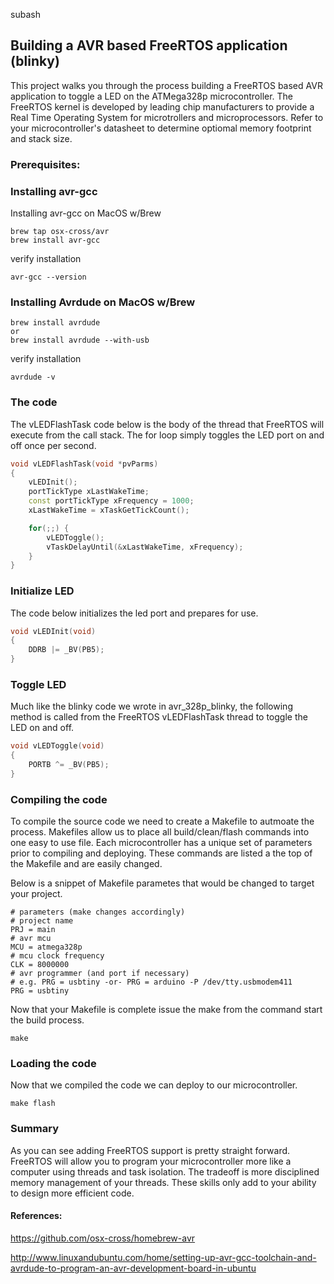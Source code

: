 subash

## Building a AVR based FreeRTOS application (blinky)
This project walks you through the process building a FreeRTOS based AVR application to toggle a LED on the ATMega328p microcontroller. The FreeRTOS kernel is developed by leading chip manufacturers to provide a Real Time Operating System for microtrollers and microprocessors. Refer to your microcontroller's datasheet to determine optiomal memory footprint and stack size.

### Prerequisites:

### Installing avr-gcc

Installing avr-gcc on MacOS w/Brew
```console
brew tap osx-cross/avr
brew install avr-gcc
```
verify installation
```console
avr-gcc --version
```

### Installing Avrdude on MacOS w/Brew
```console
brew install avrdude
or
brew install avrdude --with-usb
```
verify installation
```console
avrdude -v
```

### The code
The vLEDFlashTask code below is the body of the thread that FreeRTOS will execute from the call stack. The for loop simply toggles the LED port on and off once per second. 

```c++
void vLEDFlashTask(void *pvParms)
{
	vLEDInit();
	portTickType xLastWakeTime;
	const portTickType xFrequency = 1000;
	xLastWakeTime = xTaskGetTickCount();

	for(;;) {
		vLEDToggle();
		vTaskDelayUntil(&xLastWakeTime, xFrequency);
	}
}
```

### Initialize LED
The code below initializes the led port and prepares for use. 

```c++
void vLEDInit(void)
{
	DDRB |= _BV(PB5);
}
```

### Toggle LED
Much like the blinky code we wrote in avr_328p_blinky, the following method is called from the FreeRTOS vLEDFlashTask thread to toggle the LED on and off.

```c++
void vLEDToggle(void)
{
	PORTB ^= _BV(PB5);
}
```

### Compiling the code
To compile the source code we need to create a Makefile to autmoate the process. Makefiles allow us to place all build/clean/flash commands into one easy to use file. Each microcontroller has a unique set of parameters prior to compiling and deploying. These commands are listed a the top of the Makefile and are easily changed.

Below is a snippet of Makefile parametes that would be changed to target your project.
```console
# parameters (make changes accordingly)
# project name
PRJ = main
# avr mcu
MCU = atmega328p
# mcu clock frequency
CLK = 8000000
# avr programmer (and port if necessary)
# e.g. PRG = usbtiny -or- PRG = arduino -P /dev/tty.usbmodem411
PRG = usbtiny
```

Now that your Makefile is complete issue the make from the command start the build process.

```console
make
```


### Loading the code
Now that we compiled the code we can deploy to our microcontroller.

```console
make flash
```


### Summary
As you can see adding FreeRTOS support is pretty straight forward. FreeRTOS will allow you to program your microcontroller more like a computer using threads and task isolation. The tradeoff is more disciplined memory management of your threads. These skills only add to your ability to design more efficient code.


#### References:
https://github.com/osx-cross/homebrew-avr

http://www.linuxandubuntu.com/home/setting-up-avr-gcc-toolchain-and-avrdude-to-program-an-avr-development-board-in-ubuntu
